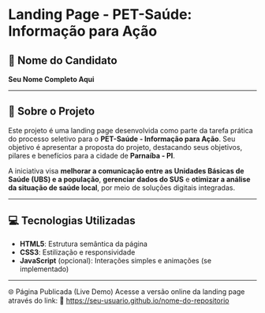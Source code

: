 # Landing Page - PET-Saúde: Informação para Ação

## 📌 Nome do Candidato
**Seu Nome Completo Aqui**

---

## 🧠 Sobre o Projeto

Este projeto é uma landing page desenvolvida como parte da tarefa prática do processo seletivo para o **PET-Saúde - Informação para Ação**. Seu objetivo é apresentar a proposta do projeto, destacando seus objetivos, pilares e benefícios para a cidade de **Parnaíba - PI**.

A iniciativa visa **melhorar a comunicação entre as Unidades Básicas de Saúde (UBS) e a população**, **gerenciar dados do SUS** e **otimizar a análise da situação de saúde local**, por meio de soluções digitais integradas.

---

## 💻 Tecnologias Utilizadas

- **HTML5**: Estrutura semântica da página  
- **CSS3**: Estilização e responsividade  
- **JavaScript** (opcional): Interações simples e animações (se implementado)  

---

🌐 Página Publicada (Live Demo)
Acesse a versão online da landing page através do link:
🔗 https://seu-usuario.github.io/nome-do-repositorio
